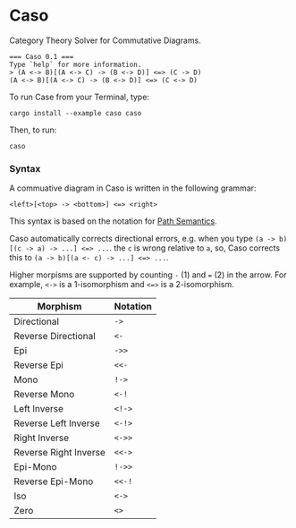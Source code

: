 # Caso

Category Theory Solver for Commutative Diagrams.


```text
=== Caso 0.1 ===
Type `help` for more information.
> (A <-> B)[(A <-> C) -> (B <-> D)] <=> (C -> D)
(A <-> B)[(A <-> C) -> (B <-> D)] <=> (C <-> D)
```

To run Case from your Terminal, type:

`cargo install --example caso caso`

Then, to run:

`caso`

### Syntax

A commuative diagram in Caso is written in the following grammar:

`<left>[<top> -> <bottom>] <=> <right>`

This syntax is based on the notation for [Path Semantics](https://github.com/advancedresearch/path_semantics).

Caso automatically corrects directional errors,
e.g. when you type `(a -> b)[(c -> a) -> ...] <=> ...`.
the `c` is wrong relative to `a`,
so, Caso corrects this to `(a -> b)[(a <- c) -> ...] <=> ...`.

Higher morpisms are supported by counting `-` (1) and `=` (2) in the arrow.
For example, `<->` is a 1-isomorphism and `<=>` is a 2-isomorphism.

| Morphism | Notation |
| --- | --- |
| Directional | `->` |
| Reverse Directional | `<-` |
| Epi | `->>` |
| Reverse Epi | `<<-` |
| Mono | `!->` |
| Reverse Mono | `<-!` |
| Left Inverse | `<!->` |
| Reverse Left Inverse | `<-!>` |
| Right Inverse | `<->>` |
| Reverse Right Inverse | `<<->` |
| Epi-Mono | `!->>` |
| Reverse Epi-Mono | `<<-!` |
| Iso | `<->` |
| Zero | `<>` |
